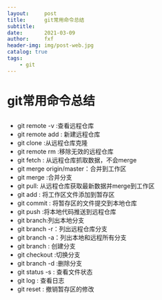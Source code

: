 ```yaml
---
layout:     post
title:      git常用命令总结
subtitle:   
date:       2021-03-09
author:     fxf
header-img: img/post-web.jpg
catalog: true
tags:
    - git
---
```


# git常用命令总结

## 

- git remote -v :查看远程仓库
- git remote add <shortName> <url>: 新建远程仓库
- git clone <url>:从远程仓库克隆
- git remote rm <shortName> :移除无效的远程仓库
- git fetch : 从远程仓库抓取数据，不会merge
- git merge origin/master：合并到工作区
- git merge <fenzhiming>:合并分支
- git pull: 从远程仓库获取最新数据并merge到工作区
- git add : 将工作区文件添加到暂存区
- git commit : 将暂存区的文件提交到本地仓库
- git push <cangkuName> <fenzhiName> :将本地代码推送到远程仓库
- git branch:列出本地分支
- git branch -r：列出远程仓库分支
- git branch -a：列出本地和远程所有分支
- git branch <name>: 创建分支
- git checkout <name>:切换分支
- git branch -d <name>:删除分支
- git status -s : 查看文件状态
- git log : 查看日志
- git reset : 撤销暂存区的修改

